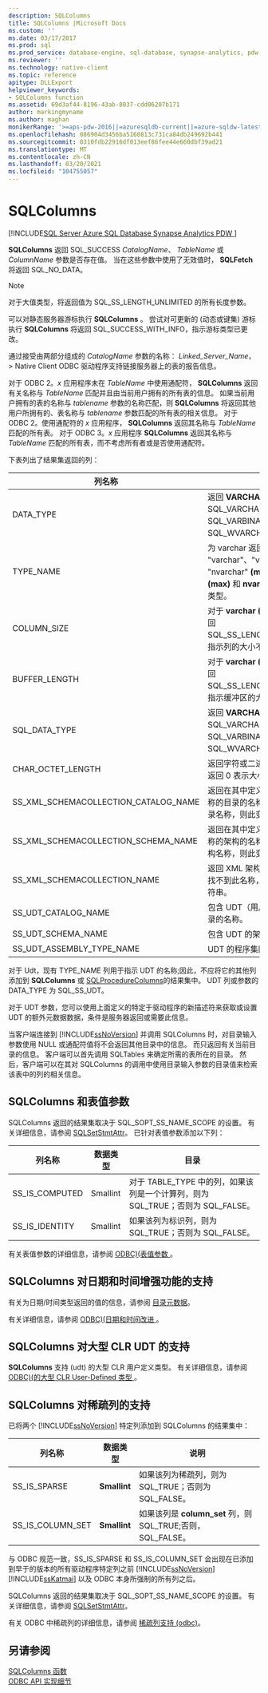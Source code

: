 ```yaml
---
description: SQLColumns
title: SQLColumns |Microsoft Docs
ms.custom: ''
ms.date: 03/17/2017
ms.prod: sql
ms.prod_service: database-engine, sql-database, synapse-analytics, pdw
ms.reviewer: ''
ms.technology: native-client
ms.topic: reference
apitype: DLLExport
helpviewer_keywords:
- SQLColumns function
ms.assetid: 69d3af44-8196-43ab-8037-cdd06207b171
author: markingmyname
ms.author: maghan
monikerRange: '>=aps-pdw-2016||=azuresqldb-current||=azure-sqldw-latest||>=sql-server-2016||>=sql-server-linux-2017||=azuresqldb-mi-current'
ms.openlocfilehash: 086904d3456ba5160813c731ca84db249692b441
ms.sourcegitcommit: 0310fdb22916df013eef86fee44e660dbf39ad21
ms.translationtype: MT
ms.contentlocale: zh-CN
ms.lasthandoff: 03/20/2021
ms.locfileid: "104755057"
---
```

# <a name="sqlcolumns"></a>SQLColumns
[!INCLUDE[SQL Server Azure SQL Database Synapse Analytics PDW ](../../includes/applies-to-version/sql-asdb-asdbmi-asa-pdw.md)]

  **SQLColumns** 返回 SQL_SUCCESS *CatalogName*、 *TableName* 或 *ColumnName* 参数是否存在值。 当在这些参数中使用了无效值时， **SQLFetch** 将返回 SQL_NO_DATA。  
  
> [!NOTE]  
>  对于大值类型，将返回值为 SQL_SS_LENGTH_UNLIMITED 的所有长度参数。  
  
 可以对静态服务器游标执行 **SQLColumns** 。 尝试对可更新的 (动态或键集) 游标执行 **SQLColumns** 将返回 SQL_SUCCESS_WITH_INFO，指示游标类型已更改。  
  
 通过接受由两部分组成的 *CatalogName* 参数的名称： *Linked_Server_Name*，> Native Client ODBC 驱动程序支持链接服务器上的表的报告信息。  
  
 对于 ODBC 2。*x* 应用程序未在 *TableName* 中使用通配符， **SQLColumns** 返回有关名称与 *TableName* 匹配并且由当前用户拥有的所有表的信息。 如果当前用户拥有的表的名称与 *tablename* 参数的名称匹配，则 **SQLColumns** 将返回其他用户所拥有的、表名称与 *tablename* 参数匹配的所有表的相关信息。 对于 ODBC 2。使用通配符的 *x* 应用程序， **SQLColumns** 返回其名称与 *TableName* 匹配的所有表。 对于 ODBC 3。*x* 应用程序 **SQLColumns** 返回其名称与 *TableName* 匹配的所有表，而不考虑所有者或是否使用通配符。  
  
 下表列出了结果集返回的列：  
  
|列名称|说明|  
|-----------------|-----------------|  
|DATA_TYPE|返回 **VARCHAR (max)** 数据类型 SQL_VARCHAR、SQL_VARBINARY 或 SQL_WVARCHAR。|  
|TYPE_NAME|为 varchar 返回 "varchar"、"varbinary" 或 "nvarchar" **(max)**、 **varbinary (max)** 和 **nvarchar (max)** 数据类型。|  
|COLUMN_SIZE|对于 **varchar (max)** 数据类型返回 SQL_SS_LENGTH_UNLIMITED，指示列的大小不受限制。|  
|BUFFER_LENGTH|对于 **varchar (max)** 数据类型返回 SQL_SS_LENGTH_UNLIMITED，指示缓冲区的大小不受限制。|  
|SQL_DATA_TYPE|返回 **VARCHAR (max)** 数据类型 SQL_VARCHAR、SQL_VARBINARY 或 SQL_WVARCHAR。|  
|CHAR_OCTET_LENGTH|返回字符或二进制列的最大长度。 返回 0 表示大小不受限制。|  
|SS_XML_SCHEMACOLLECTION_CATALOG_NAME|返回在其中定义 XML 架构集合名称的目录的名称。 如果找不到目录名称，则此变量包含空字符串。|  
|SS_XML_SCHEMACOLLECTION_SCHEMA_NAME|返回在其中定义 XML 架构集合名称的架构的名称。 如果找不到架构名称，则此变量包含空字符串。|  
|SS_XML_SCHEMACOLLECTION_NAME|返回 XML 架构集合的名称。 如果找不到此名称，则此变量包含空字符串。|  
|SS_UDT_CATALOG_NAME|包含 UDT（用户定义类型）的目录的名称。|  
|SS_UDT_SCHEMA_NAME|包含 UDT 的架构的名称。|  
|SS_UDT_ASSEMBLY_TYPE_NAME|UDT 的程序集限定名称。|  
  
 对于 Udt，现有 TYPE_NAME 列用于指示 UDT 的名称;因此，不应将它的其他列添加到 **SQLColumns** 或 [SQLProcedureColumns](../../relational-databases/native-client-odbc-api/sqlprocedurecolumns.md)的结果集中。 UDT 列或参数的 DATA_TYPE 为 SQL_SS_UDT。  
  
 对于 UDT 参数，您可以使用上面定义的特定于驱动程序的新描述符来获取或设置 UDT 的额外元数据数据，条件是服务器返回或需要此信息。  
  
 当客户端连接到 [!INCLUDE[ssNoVersion](../../includes/ssnoversion-md.md)] 并调用 SQLColumns 时，对目录输入参数使用 NULL 或通配符值将不会返回其他目录中的信息。 而只返回有关当前目录的信息。 客户端可以首先调用 SQLTables 来确定所需的表所在的目录。 然后，客户端可以在其对 SQLColumns 的调用中使用目录输入参数的目录值来检索该表中的列的相关信息。  
  
## <a name="sqlcolumns-and-table-valued-parameters"></a>SQLColumns 和表值参数  
 SQLColumns 返回的结果集取决于 SQL_SOPT_SS_NAME_SCOPE 的设置。 有关详细信息，请参阅 [SQLSetStmtAttr](../../relational-databases/native-client-odbc-api/sqlsetstmtattr.md)。 已针对表值参数添加以下列：  
  
|列名称|数据类型|目录|  
|-----------------|---------------|--------------|  
|SS_IS_COMPUTED|Smallint|对于 TABLE_TYPE 中的列，如果该列是一个计算列，则为 SQL_TRUE；否则为 SQL_FALSE。|  
|SS_IS_IDENTITY|Smallint|如果该列为标识列，则为 SQL_TRUE；否则为 SQL_FALSE。|  
  
 有关表值参数的详细信息，请参阅 [ODBC&#41;&#40;表值参数 ](../../relational-databases/native-client-odbc-table-valued-parameters/table-valued-parameters-odbc.md)。  
  
## <a name="sqlcolumns-support-for-enhanced-date-and-time-features"></a>SQLColumns 对日期和时间增强功能的支持  
 有关为日期/时间类型返回的值的信息，请参阅 [目录元数据](../../relational-databases/native-client-odbc-date-time/metadata-catalog.md)。  
  
 有关详细信息，请参阅 [ODBC&#41;&#40;日期和时间改进 ](../../relational-databases/native-client-odbc-date-time/date-and-time-improvements-odbc.md)。  
  
## <a name="sqlcolumns-support-for-large-clr-udts"></a>SQLColumns 对大型 CLR UDT 的支持  
 **SQLColumns** 支持 (udt) 的大型 CLR 用户定义类型。 有关详细信息，请参阅 [ODBC&#41;&#40;的大型 CLR User-Defined 类型 ](../../relational-databases/native-client/odbc/large-clr-user-defined-types-odbc.md)。  
  
## <a name="sqlcolumns-support-for-sparse-columns"></a>SQLColumns 对稀疏列的支持  
 已将两个 [!INCLUDE[ssNoVersion](../../includes/ssnoversion-md.md)] 特定列添加到 SQLColumns 的结果集中：  
  
|列名称|数据类型|说明|  
|-----------------|---------------|-----------------|  
|SS_IS_SPARSE|**Smallint**|如果该列为稀疏列，则为 SQL_TRUE；否则为 SQL_FALSE。|  
|SS_IS_COLUMN_SET|**Smallint**|如果该列是 **column_set** 列，则 SQL_TRUE;否则，SQL_FALSE。|  
  
 与 ODBC 规范一致，SS_IS_SPARSE 和 SS_IS_COLUMN_SET 会出现在已添加到早于的版本的所有驱动程序特定列之前 [!INCLUDE[ssNoVersion](../../includes/ssnoversion-md.md)] [!INCLUDE[ssKatmai](../../includes/sskatmai-md.md)] 以及 ODBC 本身所强制的所有列之后。  
  
 SQLColumns 返回的结果集取决于 SQL_SOPT_SS_NAME_SCOPE 的设置。 有关详细信息，请参阅 [SQLSetStmtAttr](../../relational-databases/native-client-odbc-api/sqlsetstmtattr.md)。  
  
 有关 ODBC 中稀疏列的详细信息，请参阅 [稀疏列支持 &#40;odbc&#41;](../../relational-databases/native-client/odbc/sparse-columns-support-odbc.md)。  
  
## <a name="see-also"></a>另请参阅  
 [SQLColumns 函数](../../odbc/reference/syntax/sqlcolumns-function.md)   
 [ODBC API 实现细节](../../relational-databases/native-client-odbc-api/odbc-api-implementation-details.md)  
  

